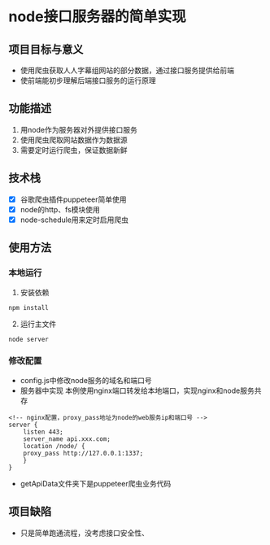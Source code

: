 # node接口服务器的简单实现
## 项目目标与意义
- 使用爬虫获取人人字幕组网站的部分数据，通过接口服务提供给前端
- 使前端能初步理解后端接口服务的运行原理
## 功能描述
1. 用node作为服务器对外提供接口服务
2. 使用爬虫爬取网站数据作为数据源
3. 需要定时运行爬虫，保证数据新鲜
## 技术栈
- [x] 谷歌爬虫插件puppeteer简单使用
- [x] node的http、fs模块使用
- [x] node-schedule用来定时启用爬虫
## 使用方法
### 本地运行
1. 安装依赖
```
npm install
```
2. 运行主文件
```
node server
```
### 修改配置
- config.js中修改node服务的域名和端口号
- 服务器中实现
本例使用nginx端口转发给本地端口，实现nginx和node服务共存
```
<!-- nginx配置，proxy_pass地址为node的web服务ip和端口号 -->
server {
    listen 443;
    server_name api.xxx.com;
    location /node/ {
    proxy_pass http://127.0.0.1:1337;
    }
}
```
- getApiData文件夹下是puppeteer爬虫业务代码
## 项目缺陷
- 只是简单跑通流程，没考虑接口安全性、

